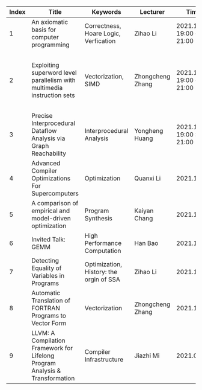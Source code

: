 | Index | Title |  Keywords | Lecturer | Time | Links| Presiquite |
| ----- | ----- | --------- | ---------| ---- | ---- | ---------- |
| 1 | An axiomatic basis for computer programming | Correctness, Hoare Logic, Verfication | Zihao Li | 2021.11.7 19:00 ~ 21:00 | [PPT](https://github.com/zihaoli-cn/compiler-paper-reading/tree/main/material/ProgrammingLanguages/HoareLogic)| have learned **Proprositional Logic** |
| 2 | Exploiting superword level parallelism with multimedia instruction sets | Vectorization, SIMD | Zhongcheng Zhang | 2021.11.14 19:00 ~ 21:00 | [PPT](https://github.com/zihaoli-cn/compiler-paper-reading/tree/main/material/Compiler%20Specialization/Vectorization) |  `Abstract` and `Introduction` parts in paper are strongly suggested to read before attending the seminar |
| 3 | Precise Interprocedural Dataflow Analysis via Graph Reachability | Interprocedural Analysis | Yongheng Huang | 2021.11.21 19:00 : 21:00 | [link](https://github.com/zihaoli-cn/compiler-paper-reading/tree/main/material/Compiler%20Specialization/Interprocedural%20Optimization) | Data-flow Analysis, Interprocedural Analysis |
| 4 | Advanced Compiler Optimizations For Supercomputers | Optimization | Quanxi Li | 2021.11.28 | `TODO` | |
| 5 | A comparison of empirical and model-driven optimization | Program Synthesis | Kaiyan Chang | 2021.12.05 | `TODO` | |
| 6 | Invited Talk: GEMM | High Performance Computation | Han Bao | 2021.12.12 | `TODO` | |
| 7 | Detecting Equality of Variables in Programs|  Optimization, History: the orgin of SSA | Zihao Li | 2021.12.19 | `TODO` | at least know what is **SSA**|
| 8 | Automatic Translation of FORTRAN Programs to Vector Form | Vectorization | Zhongcheng Zhang | 2021.12.26 | `TODO` | |
| 9 | LLVM: A Compilation Framework for Lifelong Program Analysis & Transformation | Compiler Infrastructure | Jiazhi Mi | 2021.01.02 | `TODO` | | 

